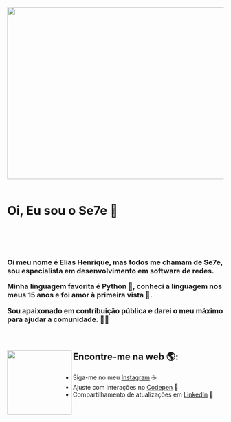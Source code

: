 <img width="5000" height="400" src="https://s1.static.brasilescola.uol.com.br/be/conteudo/images/2-bandeira-do-brasil.jpg">

<br>
<br>

# Oi, Eu sou o Se7e  🔮

<br>
<br>
<br>

<h3>
<p>Oi meu nome é Elias Henrique, mas todos me chamam de Se7e, sou especialista em desenvolvimento em software de redes.

<p>Minha linguagem favorita é Python 🐍, conheci a linguagem nos meus 15 anos e foi amor à primeira vista 💚.

<p>Sou apaixonado em contribuição pública e darei o meu máximo para ajudar a comunidade. 🕺💫

</h3>

<br>

## Encontre-me na web 🌎:<img align="left" width="150" height="150" src="https://user-images.githubusercontent.com/55928280/156580088-ea581c0e-607e-43f1-ab67-f3401902640e.png"></a>
- Siga-me no meu  <a href="https://www.instagram.com/__eliashenrique/">Instagram</a> ☕
- Ajuste com interações no <a href="https://codepen.io/elias-henrique"> Codepen</a> 🏓
- Compartilhamento de atualizações em <a href="https://www.linkedin.com/in/elias-henrique-moreira-167381194/">LinkedIn</a> 💼



